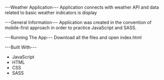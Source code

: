 ---Weather Application---
Application connects with weather API and data related to basic weather indicators is display

---General Information---
Application was created in the convention of mobile-first approach in order to practice JavaScript and SASS.

---Running The App---
Download all the files and open index.html

---Built With---
* JavaScript
* HTML
* CSS
* SASS

